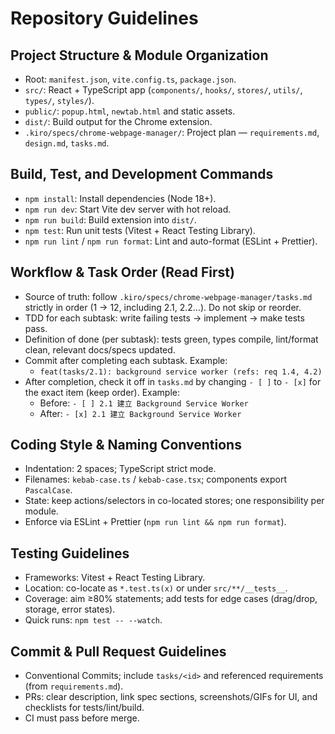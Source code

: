 # Repository Guidelines

## Project Structure & Module Organization
- Root: `manifest.json`, `vite.config.ts`, `package.json`.
- `src/`: React + TypeScript app (`components/`, `hooks/`, `stores/`, `utils/`, `types/`, `styles/`).
- `public/`: `popup.html`, `newtab.html` and static assets.
- `dist/`: Build output for the Chrome extension.
- `.kiro/specs/chrome-webpage-manager/`: Project plan — `requirements.md`, `design.md`, `tasks.md`.

## Build, Test, and Development Commands
- `npm install`: Install dependencies (Node 18+).
- `npm run dev`: Start Vite dev server with hot reload.
- `npm run build`: Build extension into `dist/`.
- `npm test`: Run unit tests (Vitest + React Testing Library).
- `npm run lint` / `npm run format`: Lint and auto-format (ESLint + Prettier).

## Workflow & Task Order (Read First)
- Source of truth: follow `.kiro/specs/chrome-webpage-manager/tasks.md` strictly in order (1 → 12, including 2.1, 2.2…). Do not skip or reorder.
- TDD for each subtask: write failing tests → implement → make tests pass.
- Definition of done (per subtask): tests green, types compile, lint/format clean, relevant docs/specs updated.
- Commit after completing each subtask. Example:
  - `feat(tasks/2.1): background service worker (refs: req 1.4, 4.2)`
 - After completion, check it off in `tasks.md` by changing `- [ ]` to `- [x]` for the exact item (keep order). Example:
   - Before: `- [ ] 2.1 建立 Background Service Worker`
   - After:  `- [x] 2.1 建立 Background Service Worker`

## Coding Style & Naming Conventions
- Indentation: 2 spaces; TypeScript strict mode.
- Filenames: `kebab-case.ts` / `kebab-case.tsx`; components export `PascalCase`.
- State: keep actions/selectors in co-located stores; one responsibility per module.
- Enforce via ESLint + Prettier (`npm run lint && npm run format`).

## Testing Guidelines
- Frameworks: Vitest + React Testing Library.
- Location: co-locate as `*.test.ts(x)` or under `src/**/__tests__`.
- Coverage: aim ≥80% statements; add tests for edge cases (drag/drop, storage, error states).
- Quick runs: `npm test -- --watch`.

## Commit & Pull Request Guidelines
- Conventional Commits; include `tasks/<id>` and referenced requirements (from `requirements.md`).
- PRs: clear description, link spec sections, screenshots/GIFs for UI, and checklists for tests/lint/build.
- CI must pass before merge.

